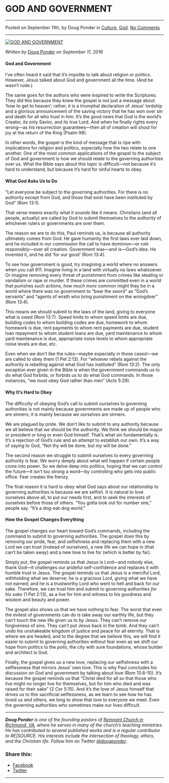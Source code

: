 GOD AND GOVERNMENT
==================

* * *

Posted on September 11th, by Doug Ponder in [Culture](http://www.remnantresource.org/category/culture/), [God](http://www.remnantresource.org/category/god/). [No Comments](http://www.remnantresource.org/god-and-government/#respond)

* * *

[![GOD AND GOVERNMENT](http://www.remnantresource.org/wp-content/uploads/2016/09/patrick-tomasso-40279-1-700x500.jpg)](http://www.remnantresource.org/wp-content/uploads/2016/09/patrick-tomasso-40279-1.jpg)  

_Written by_ [Doug Ponder](http://www.remnantresource.org/author/doug-ponder/ "Posts by Doug Ponder") _on September 11, 2016_

#### **God and Government**

I’ve often heard it said that it’s impolite to talk about religion or politics. However, Jesus talked about God and government all the time. (And he wasn’t rude.)

The same goes for the authors who were inspired to write the Scriptures. They did this because they knew the gospel is not just a message about ‘how to get to heaven’; rather, it is a triumphal declaration of Jesus’ lordship and a glorious announcement of the saving victory that he has won over sin and death for all who trust in him. It’s the good news that God is the world’s Creator, its only Savior, and its true Lord. And when he finally rights every wrong—as his resurrection guarantees—then all of creation will shout for joy at the return of the King (Psalm 98).

In other words, the gospel is the kind of message that is ripe with implications for religion and politics, especially how the two relate to one another. One of the most common applications of the gospel to the subject of God and government is how we should relate to the governing authorities over us. What the Bible says about this topic is difficult—not because it’s hard to understand, but because it’s hard for sinful hearts to obey.

#### **What God Asks Us to Do**

“Let everyone be subject to the governing authorities. For there is no authority except from God, and those that exist have been instituted by God” (Rom 13:1).

That verse means exactly what it sounds like it means. Christians (and all people, actually) are called by God to submit themselves to the authority of whichever rulers or governments are over them.

The reason we are to do this, Paul reminds us, is because all authority ultimately comes from God. He gave humanity the first laws ever laid down, and he included in our commission the call to have dominion—or rule responsibly—over all creation. Government was—and is—God’s idea. He invented it, and he did ‘for our good’ (Rom 13:4).

To see how government is good, try imagining a world where no answers when you call 911. Imagine living in a land with virtually no laws whatsoever. Or imagine removing every threat of punishment from crimes like stealing or vandalism or rape or murder. If these crimes are committed even in a world that punishes such actions, _how much more_ common might they be in a world where there was no government to “bear the sword” as “God’s servants” and “agents of wrath who bring punishment on the wrongdoer” (Rom 13:4).

This means we should submit to the laws of the land, giving to everyone what is owed (Rom 13:7). Speed limits to whom speed limits are due, building codes to whom building codes are due, homework to whom homework is due, rent payments to whom rent payments are due, student loan repayment to whom student loans are due, yard maintenance to whom yard maintenance is due, appropriate noise levels to whom appropriate noise levels are due, etc.

Even when we don’t like the rules—maybe especially in those cases!—we are called to obey them (1 Pet 2:13). For “whoever rebels against the authority is rebelling against what God has instituted” (Rom 13:2). The only exception ever given in the Bible is when the government commands us to do what God forbids, or forbids us to do what God commands. In those instances, “we must obey God rather than men” (Acts 5:29).

#### **Why It’s Hard to Obey**

The difficulty of obeying God’s call to submit ourselves to governing authorities is not mainly because governments are made up of people who are sinners; it is mainly because _we ourselves_ are sinners.

We are plagued by pride. We don’t like to submit to any authority because we all believe that _we_ should be the authority. We think we should be mayor or president or king or even God himself. That’s what sin fundamentally is. It’s a rejection of God’s rule and an attempt to establish our own. It’s a way of saying to God, “Not thy will be done, but _my_ will be done.”

The second reason we struggle to submit ourselves to every governing authority is fear. We worry deeply about what will happen if certain people come into power. So we delve deep into politics, hoping that we can control the future—it isn’t too strong a word—by controlling who gets into public office. Fear creates the frenzy.

The final reason it is hard to obey what God says about our relationship to governing authorities is because we are selfish. It is natural to love ourselves above all, to put our needs first, and to seek the interests of ourselves before those of others. “You gotta look out for number one,” people say. “It’s a dog-eat-dog world.”

#### **How the Gospel Changes Everything**

The gospel changes our heart toward God’s commands, including the command to submit to governing authorities. The gospel does this by removing our pride, fear, and selfishness and replacing them with a new Lord we can trust (instead of ourselves), a new life we can hope in (that can’t be taken away) and a new love to live for (which is better by far).

Simply put, the gospel reminds us that Jesus is Lord—and nobody else, thank God—it challenges our prideful self-confidence and replaces it with humble trust in Jesus. The gospel reminds us that Jesus is a merciful Lord, withholding what we deserve; he is a gracious Lord, giving what we have not earned; and he is a trustworthy Lord who went to hell and back for our sake. Therefore, we can trust him and submit to governing authorities _for his sake_ (1 Pet 2:13), as a live for him and witness to his goodness and wisdom and beauty and power.

The gospel also shows us that we have nothing to fear. The worst that even the evilest of governments can do is take away our earthly life, but they can’t touch the new life given us to by Jesus. They can’t remove our forgiveness of sins. They can’t put Jesus back in the tomb. And they can’t undo his unshakeable kingdom of justice and peace for all eternity. That is where we are headed, and to the degree that we believe this, we will find it easier to submit to governing authorities without fear even as we shift our hope from politics to the _polis_, the city with sure foundations, whose builder and architect is God.

Finally, the gospel gives us a new love, replacing our selfishness with a selflessness that mirrors Jesus’ own love. This is why Paul concludes his discussion on God and government by talking about love (Rom 13:8-10). It’s because the gospel reminds us that “Christ died for all so that those who live might no longer live for themselves, but for him who died and was raised for their sake” (2 Cor 5:15). And it’s the love of Jesus himself that drives us to this sacrificial selflessness, as we learn to see how he has loved us _and others_, we long to show that love to everyone we meet. Even the governing authorities who sometimes make our lives difficult.

* * *

_**Doug Ponder** is one of the founding pastors of [Remnant Church in Richmond, VA](http://www.remnantrichmond.org/), where he serves in many of the church’s teaching ministries. He has contributed to several published works and is a regular contributor to RE|SOURCE. His interests include the intersection of theology, ethics, and the Christian life. Follow him on Twitter [@dougponder](https://twitter.com/dougponder)_.

### Share this:

*   [Facebook](http://www.remnantresource.org/god-and-government/?share=facebook "Click to share on Facebook")
*   [Twitter](http://www.remnantresource.org/god-and-government/?share=twitter "Click to share on Twitter")

  

* * *
